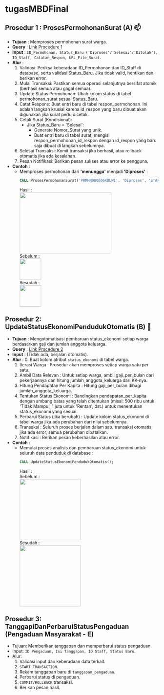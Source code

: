 # tugasMBDFinal

## Prosedur 1 : ProsesPermohonanSurat (A) 📫
- **Tujuan** : Memproses permohonan surat warga.
- **Query** : [Link Procedure 1](https://github.com/itozt/tugasMBDFinal/blob/main/procedure1.sql)
- **Input** : `ID_Permohonan, Status_Baru ('Diproses'/'Selesai'/'Ditolak'), ID_Staff, Catatan_Respon, URL_File_Surat`.
- **Alur** :
  1. Validasi: Periksa keberadaan ID_Permohonan dan ID_Staff di database, serta validasi Status_Baru. Jika tidak valid, hentikan dan berikan error.
  2. Mulai Transaksi: Pastikan semua operasi selanjutnya bersifat atomik (berhasil semua atau gagal semua).
  3. Update Status Permohonan: Ubah kolom status di tabel permohonan_surat sesuai Status_Baru.
  4. Catat Respons: Buat entri baru di tabel respon_permohonan. Ini adalah langkah krusial karena id_respon yang baru dibuat akan digunakan jika surat perlu dicetak.
  5. Cetak Surat (Kondisional):
     - Jika Status_Baru = 'Selesai':
       - Generate Nomor_Surat yang unik.
       - Buat entri baru di tabel surat, mengisi respon_permohonan_id_respon dengan id_respon yang baru saja dibuat di langkah sebelumnya.
  6. Selesai Transaksi: Komit transaksi jika berhasil, atau rollback otomatis jika ada kesalahan.
  7. Pesan Notifikasi: Berikan pesan sukses atau error ke pengguna.
- **Contoh** :
  - Memproses permohonan dari **'menunggu'** menjadi **'Diproses'** : <br>
    ``` sql
    CALL ProsesPermohonanSurat('PRMHN000006KDLWI', 'Diproses', 'STAFF23YLQSFBKJJ', 'Permohonan diterima, sedang verifikasi dokumen.', NULL);
    ```
    Hasil : <br>
    <img src="https://github.com/user-attachments/assets/44455b29-132a-436b-9f80-0eed35eda94d" width="300" height="200"><br>
    Sebelum : <br>
    <img src="https://github.com/user-attachments/assets/89920db8-4835-4a7a-99eb-9895df4e3269" height="70"> <br>
    Sesudah : <br>
    <img src="https://github.com/user-attachments/assets/1ab6890c-11ac-4914-8166-e9e7c8a85a45" height="70">


## Prosedur 2: UpdateStatusEkonomiPendudukOtomatis (B) 💸
- **Tujuan** : Mengotomatisasi pembaruan status_ekonomi setiap warga berdasarkan gaji dan jumlah anggota keluarga.
- **Query** : [Link Procedure 2](https://github.com/itozt/tugasMBDFinal/blob/main/procedure2.sql)
- **Input** : (Tidak ada, berjalan otomatis).
- **Alur** :
  0. Buat kolom atribut `status_ekonomi` di tabel warga.
  1. Iterasi Warga : Prosedur akan memproses setiap warga satu per satu.
  2. Ambil Data Relevan : Untuk setiap warga, ambil gaji_per_bulan dari pekerjaannya dan hitung jumlah_anggota_keluarga dari KK-nya.
  3. Hitung Pendapatan Per Kapita : Hitung gaji_per_bulan dibagi jumlah_anggota_keluarga.
  4. Tentukan Status Ekonomi : Bandingkan pendapatan_per_kapita dengan ambang batas yang telah ditentukan (misal: 500 ribu untuk 'Tidak Mampu', 1 juta untuk 'Rentan', dst.) untuk menentukan status_ekonomi yang sesuai.
  5. Perbarui Status (jika berubah) : Update kolom status_ekonomi di tabel warga jika ada perubahan dari nilai sebelumnya.
  6. Transaksi : Seluruh proses berjalan dalam satu transaksi otomatis; jika ada error, semua perubahan dibatalkan.
  7. Notifikasi : Berikan pesan keberhasilan atau error.
- **Contoh** :
  - Memulai proses analisis dan pembaruan status_ekonomi untuk seluruh data penduduk di database :
    ``` sql
    CALL UpdateStatusEkonomiPendudukOtomatis();
    ```
    Hasil : <br>
    Sebelum : <br>
    <img src="https://github.com/user-attachments/assets/a0f08407-5600-4044-8070-54b5fc6e6405" height="200"> <br>
    Sesudah : <br>
    <img src="https://github.com/user-attachments/assets/a19bf705-8dd4-4414-a388-859987d53eda" height="200">


## Prosedur 3: TanggapiDanPerbaruiStatusPengaduan (Pengaduan Masyarakat - E)
- Tujuan: Memberikan tanggapan dan memperbarui status pengaduan.
- Input: `ID Pengaduan, Isi Tanggapan, ID Staff, Status Baru`.
- Alur:
  1. Validasi input dan keberadaan data terkait.
  2. `START TRANSACTION`.
  3. Rekam tanggapan baru di `tanggapan_pengaduan`.
  4. Perbarui status di pengaduan.
  5. `COMMIT/ROLLBACK` transaksi.
  6. Berikan pesan hasil.
